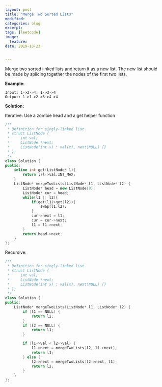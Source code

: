 ```yaml
---
layout: post
title: "Merge Two Sorted Lists"
modified:
categories: blog
excerpt:
tags: [leetcode]
image:
  feature:
date: 2019-10-23


---
```


Merge two sorted linked lists and return it as a new list. The new list should be made by splicing together the nodes of the first two lists.

**Example:**

```
Input: 1->2->4, 1->3->4
Output: 1->1->2->3->4->4
```



**Solution:**

Iterative: Use a zombie head and a get helper function 

```c++
/**
 * Definition for singly-linked list.
 * struct ListNode {
 *     int val;
 *     ListNode *next;
 *     ListNode(int x) : val(x), next(NULL) {}
 * };
 */
class Solution {
public:
    inline int get(ListNode* l){
        return l?l->val:INT_MAX;
    }
    ListNode* mergeTwoLists(ListNode* l1, ListNode* l2) {
        ListNode* head = new ListNode(0);
        ListNode* cur = head;
        while(l1 || l2){
            if(get(l1)>get(l2)){
                swap(l1,l2);
            }
            cur->next = l1;
            cur = cur->next;
            l1 = l1->next;
        }
        return head->next;
    }
};
```



Recursive:

```c++
/**
 * Definition for singly-linked list.
 * struct ListNode {
 *     int val;
 *     ListNode *next;
 *     ListNode(int x) : val(x), next(NULL) {}
 * };
 */
class Solution {
public:
    ListNode* mergeTwoLists(ListNode* l1, ListNode* l2) {
        if (l1 == NULL) {
            return l2;
        }
        if (l2 == NULL) {
            return l1;
        }

        if (l1->val < l2->val) {
            l1->next = mergeTwoLists(l2, l1->next);
            return l1;
        } else {
            l2->next = mergeTwoLists(l2->next, l1);
            return l2;
        }     
    }
};
```

